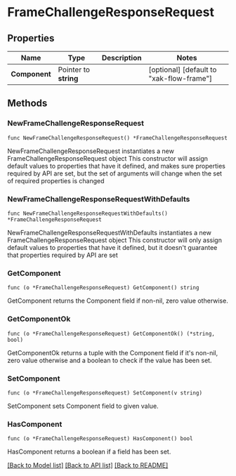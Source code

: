 # FrameChallengeResponseRequest

## Properties

Name | Type | Description | Notes
------------ | ------------- | ------------- | -------------
**Component** | Pointer to **string** |  | [optional] [default to "xak-flow-frame"]

## Methods

### NewFrameChallengeResponseRequest

`func NewFrameChallengeResponseRequest() *FrameChallengeResponseRequest`

NewFrameChallengeResponseRequest instantiates a new FrameChallengeResponseRequest object
This constructor will assign default values to properties that have it defined,
and makes sure properties required by API are set, but the set of arguments
will change when the set of required properties is changed

### NewFrameChallengeResponseRequestWithDefaults

`func NewFrameChallengeResponseRequestWithDefaults() *FrameChallengeResponseRequest`

NewFrameChallengeResponseRequestWithDefaults instantiates a new FrameChallengeResponseRequest object
This constructor will only assign default values to properties that have it defined,
but it doesn't guarantee that properties required by API are set

### GetComponent

`func (o *FrameChallengeResponseRequest) GetComponent() string`

GetComponent returns the Component field if non-nil, zero value otherwise.

### GetComponentOk

`func (o *FrameChallengeResponseRequest) GetComponentOk() (*string, bool)`

GetComponentOk returns a tuple with the Component field if it's non-nil, zero value otherwise
and a boolean to check if the value has been set.

### SetComponent

`func (o *FrameChallengeResponseRequest) SetComponent(v string)`

SetComponent sets Component field to given value.

### HasComponent

`func (o *FrameChallengeResponseRequest) HasComponent() bool`

HasComponent returns a boolean if a field has been set.


[[Back to Model list]](../README.md#documentation-for-models) [[Back to API list]](../README.md#documentation-for-api-endpoints) [[Back to README]](../README.md)


